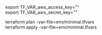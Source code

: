 export TF_VAR_aws_access_key="" <br>
export TF_VAR_aws_secret_key="" <br>

terraform plan -var-file=env/minimal.tfvars <br>
terraform apply -var-file=env/minimal.tfvars <br>
